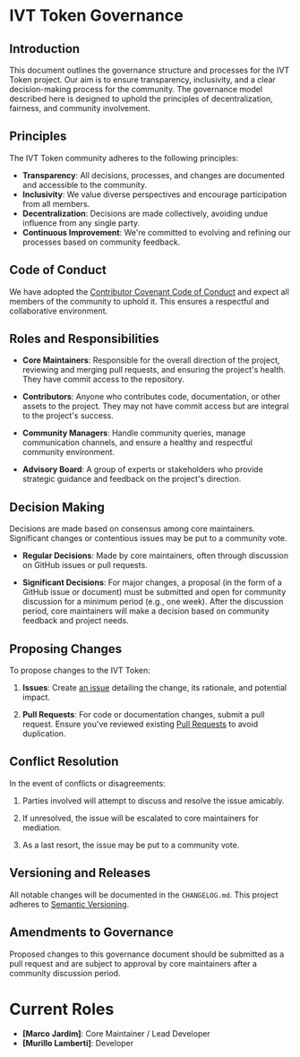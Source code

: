 # IVT Token Governance

## Introduction

This document outlines the governance structure and processes for the IVT Token project. Our aim is to ensure transparency, inclusivity, and a clear decision-making process for the community. The governance model described here is designed to uphold the principles of decentralization, fairness, and community involvement.

## Principles

The IVT Token community adheres to the following principles:

- **Transparency**: All decisions, processes, and changes are documented and accessible to the community.
- **Inclusivity**: We value diverse perspectives and encourage participation from all members.
- **Decentralization**: Decisions are made collectively, avoiding undue influence from any single party.
- **Continuous Improvement**: We're committed to evolving and refining our processes based on community feedback.

## Code of Conduct

We have adopted the [Contributor Covenant Code of Conduct](CODE_OF_CONDUCT.md) and expect all members of the community to uphold it. This ensures a respectful and collaborative environment.

## Roles and Responsibilities

- **Core Maintainers**: Responsible for the overall direction of the project, reviewing and merging pull requests, and ensuring the project's health. They have commit access to the repository.
  
- **Contributors**: Anyone who contributes code, documentation, or other assets to the project. They may not have commit access but are integral to the project's success.
  
- **Community Managers**: Handle community queries, manage communication channels, and ensure a healthy and respectful community environment.
  
- **Advisory Board**: A group of experts or stakeholders who provide strategic guidance and feedback on the project's direction.

## Decision Making

Decisions are made based on consensus among core maintainers. Significant changes or contentious issues may be put to a community vote.

- **Regular Decisions**: Made by core maintainers, often through discussion on GitHub issues or pull requests.
  
- **Significant Decisions**: For major changes, a proposal (in the form of a GitHub issue or document) must be submitted and open for community discussion for a minimum period (e.g., one week). After the discussion period, core maintainers will make a decision based on community feedback and project needs.

## Proposing Changes

To propose changes to the IVT Token:

1. **Issues**: Create [an issue](https://github.com/investtools/ivttoken/issues) detailing the change, its rationale, and potential impact.
  
2. **Pull Requests**: For code or documentation changes, submit a pull request. Ensure you've reviewed existing [Pull Requests](https://github.com/investtools/ivttoken/pulls) to avoid duplication.

## Conflict Resolution

In the event of conflicts or disagreements:

1. Parties involved will attempt to discuss and resolve the issue amicably.
  
2. If unresolved, the issue will be escalated to core maintainers for mediation.
  
3. As a last resort, the issue may be put to a community vote.

## Versioning and Releases

All notable changes will be documented in the `CHANGELOG.md`. This project adheres to [Semantic Versioning](https://semver.org/spec/v2.0.0.html).

## Amendments to Governance

Proposed changes to this governance document should be submitted as a pull request and are subject to approval by core maintainers after a community discussion period.

# Current Roles

- **[Marco Jardim]**: Core Maintainer / Lead Developer
- **[Murillo Lamberti]**: Developer

